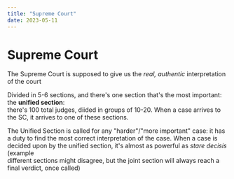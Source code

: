 ```yaml
---
title: "Supreme Court"
date: 2023-05-11
---
```

# Supreme Court
The Supreme Court is supposed to give us the *real, authentic* interpretation of the court

Divided in 5-6 sections, and there's one section that's the most important: the **unified section**:  
there's 100 total judges, diided in groups of 10-20. When a case arrives to the SC, it arrives to one of these sections.

The Unified Section is called for any "harder"/"more important" case: it has a duty to find the most correct interpretation of the case. When a case is decided upon by the unified section, it's almost as powerful as *stare decisis*  
(example  
different sections might disagree, but the joint section will always reach a final verdict, once called)
